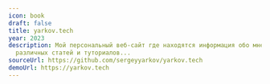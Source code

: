 ```yaml
---
icon: book
draft: false
title: yarkov.tech
year: 2023
description: Мой персональный веб-сайт где находятся информация обо мне и список
  различных статей и туториалов...
sourceUrl: https://github.com/sergeyyarkov/yarkov.tech
demoUrl: https://yarkov.tech
---
```

